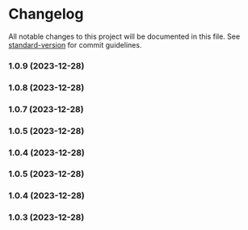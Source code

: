 # Changelog

All notable changes to this project will be documented in this file. See [standard-version](https://github.com/conventional-changelog/standard-version) for commit guidelines.

### 1.0.9 (2023-12-28)

### 1.0.8 (2023-12-28)

### 1.0.7 (2023-12-28)

### 1.0.5 (2023-12-28)

### 1.0.4 (2023-12-28)

### 1.0.5 (2023-12-28)

### 1.0.4 (2023-12-28)

### 1.0.3 (2023-12-28)
